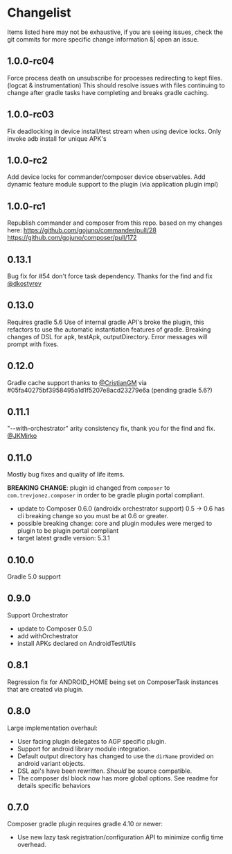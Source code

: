 # Changelist
Items listed here may not be exhaustive, if you are seeing issues, check the git commits for more specific change information &| open an issue.

## 1.0.0-rc04
Force process death on unsubscribe for processes redirecting to kept files. (logcat & instrumentation)
This should resolve issues with files continuing to change after gradle tasks have completing and breaks gradle caching.

## 1.0.0-rc03
Fix deadlocking in device install/test stream when using device locks.
Only invoke adb install for unique APK's

## 1.0.0-rc2
Add device locks for commander/composer device observables.
Add dynamic feature module support to the plugin (via application plugin impl)

## 1.0.0-rc1
Republish commander and composer from this repo. based on my changes here:
 https://github.com/gojuno/commander/pull/28
 https://github.com/gojuno/composer/pull/172

## 0.13.1
Bug fix for #54 don't force task dependency. Thanks for the find and fix [@dkostyrev](https://github.com/dkostyrev)
 
## 0.13.0
Requires gradle 5.6
Use of internal gradle API's broke the plugin, this refactors to use the automatic instantiation features of gradle.
Breaking changes of DSL for apk, testApk, outputDirectory. Error messages will prompt with fixes. 

## 0.12.0
Gradle cache support thanks to [@CristianGM](https://github.com/CristianGM) via #05fa40275bf3958495a1d1f5207e8acd23279e6a (pending gradle 5.6?)

## 0.11.1
"--with-orchestrator" arity consistency fix, thank you for the find and fix. [@JKMirko](https://github.com/JKMirko)

## 0.11.0
Mostly bug fixes and quality of life items.

**BREAKING CHANGE**: plugin id changed from `composer` to `com.trevjonez.composer` in order to be gradle plugin portal compliant.
 
 - update to Composer 0.6.0 (androidx orchestrator support) 0.5 -> 0.6 has cli breaking change so you must be at 0.6 or greater.
 - possible breaking change: core and plugin modules were merged to plugin to be plugin portal compliant
 - target latest gradle version: 5.3.1
 
## 0.10.0
Gradle 5.0 support

## 0.9.0
Support Orchestrator
 - update to Composer 0.5.0
 - add withOrchestrator
 - install APKs declared on AndroidTestUtils

## 0.8.1
Regression fix for ANDROID_HOME being set on ComposerTask instances that are created via plugin.

## 0.8.0
Large implementation overhaul:
- User facing plugin delegates to AGP specific plugin.
- Support for android library module integration.
- Default output directory has changed to use the `dirName` provided on android variant objects.
- DSL api's have been rewritten. *Should* be source compatible.
- The composer dsl block now has more global options. See readme for details specific behaviors

## 0.7.0
Composer gradle plugin requires gradle 4.10 or newer:
- Use new lazy task registration/configuration API to minimize config time overhead.
